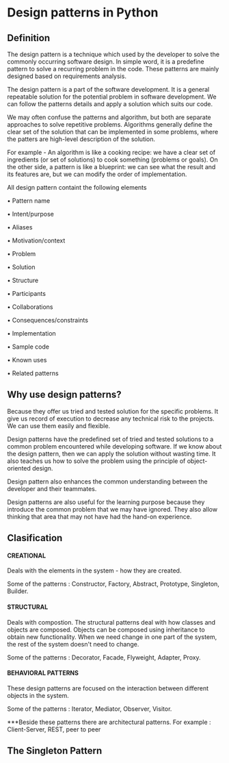 # Design patterns in Python


## Definition

The design pattern is a technique which used by the developer to solve the commonly occurring software design. In simple word, it is a predefine pattern to solve a recurring problem in the code. These patterns are mainly designed based on requirements analysis.

The design pattern is a part of the software development. It is a general repeatable solution for the potential problem in software development. We can follow the patterns details and apply a solution which suits our code.

We may often confuse the patterns and algorithm, but both are separate approaches to solve repetitive problems. Algorithms generally define the clear set of the solution that can be implemented in some problems, where the patters are high-level description of the solution.

For example - An algorithm is like a cooking recipe: we have a clear set of ingredients (or set of solutions) to cook something (problems or goals). On the other side, a pattern is like a blueprint: we can see what the result and its features are, but we can modify the order of implementation.

All design pattern containt the following elements

• Pattern name

• Intent/purpose

• Aliases

• Motivation/context

• Problem

• Solution

• Structure

• Participants

• Collaborations

• Consequences/constraints

• Implementation

• Sample code

• Known uses

• Related patterns

## Why use design patterns?

Because they offer us tried and tested solution for the specific problems. It give us record of execution to decrease any technical risk to the projects. We can use them easily and flexible.

Design patterns have the predefined set of tried and tested solutions to a common problem encountered while developing software. If we know about the design pattern, then we can apply the solution without wasting time. It also teaches us how to solve the problem using the principle of object-oriented design.

Design pattern also enhances the common understanding between the developer and their teammates. 

Design patterns are also useful for the learning purpose because they introduce the common problem that we may have ignored. They also allow thinking that area that may not have had the hand-on experience.


## Clasification

 #### CREATIONAL
 
 Deals with the elements in the system - how they are created. 
 
 Some of the patterns : Constructor, Factory, Abstract, Prototype, Singleton, Builder.

#### STRUCTURAL

Deals with compostion. The structural patterns deal with how classes and objects are composed. Objects can be composed using inheritance to obtain new functionality. When we need change in one part of the system, the rest of the system doesn't need to change.

Some of the patterns : Decorator, Facade, Flyweight, Adapter, Proxy.

#### BEHAVIORAL PATTERNS

These design patterns are focused on the interaction between different objects in the system.

Some of the patterns : Iterator, Mediator, Observer, Visitor.


***Beside these patterns there are architectural patterns. For example : Client-Server, REST, peer to peer

## The Singleton Pattern



